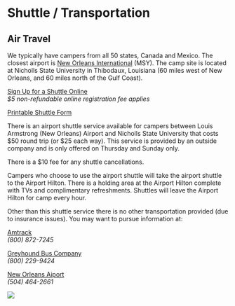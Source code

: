 Shuttle / Transportation
========================

Air Travel
----------

We typically have campers from all 50 states, Canada and Mexico. The
closest airport is [New Orleans International](http://www.flymsy.com/)
(MSY). The camp site is located at Nicholls State University in
Thibodaux, Louisiana (60 miles west of New Orleans, and 60 miles north
of the Gulf Coast).

[Sign Up for a Shuttle Online](https://campregistrationsystems.com/manning-passing-academy/2014-mpa-shuttle)  
*$5 non-refundable online registration fee applies*

[Printable Shuttle Form](/documents/shuttle.pdf)

There is an airport shuttle service available for campers between Louis
Armstrong (New Orleans) Airport and Nicholls State University that costs
$50 round trip (or $25 each way). This service is provided by an outside
company and is only offered on Thursday and Sunday only.

There is a $10 fee for any shuttle cancellations.

Campers who choose to use the airport shuttle will take the airport
shuttle to the Airport Hilton. There is a holding area at the Airport
Hilton complete with TVs and complimentary refreshments. Shuttles will
leave the Airport Hilton for camp every hour.

Other than this shuttle service there is no other transportation
provided (due to insurance issues). You may want to pursue information
at:

[Amtrack](http://www.amtrak.com/)  
*(800) 872-7245*

[Greyhound Bus Company](http://www.greyhound.com/)  
*(800) 229-9424*

[New Orleans Aiport](http://www.flymsy.com/)  
*(504) 464-2661*

<img src="/images/airport-shuttle.jpg" class="img-responsive img-thumbnail">
